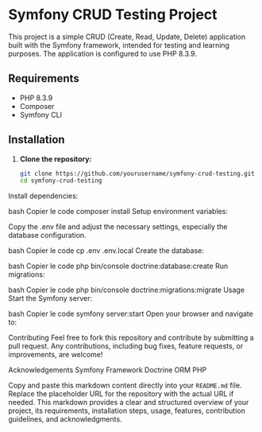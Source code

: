 # Symfony CRUD Testing Project

This project is a simple CRUD (Create, Read, Update, Delete) application built with the Symfony framework, intended for testing and learning purposes. The application is configured to use PHP 8.3.9.

## Requirements

- PHP 8.3.9
- Composer
- Symfony CLI

## Installation

1. **Clone the repository:**

   ```bash
   git clone https://github.com/yourusername/symfony-crud-testing.git
   cd symfony-crud-testing


Install dependencies:

bash
Copier le code
composer install
Setup environment variables:

Copy the .env file and adjust the necessary settings, especially the database configuration.

bash
Copier le code
cp .env .env.local
Create the database:

bash
Copier le code
php bin/console doctrine:database:create
Run migrations:

bash
Copier le code
php bin/console doctrine:migrations:migrate
Usage
Start the Symfony server:

bash
Copier le code
symfony server:start
Open your browser and navigate to:


Contributing
Feel free to fork this repository and contribute by submitting a pull request. Any contributions, including bug fixes, feature requests, or improvements, are welcome!



Acknowledgements
Symfony Framework
Doctrine ORM
PHP


Copy and paste this markdown content directly into your `README.md` file. Replace the placeholder URL for the repository with the actual URL if needed. This markdown provides a clear and structured overview of your project, its requirements, installation steps, usage, features, contribution guidelines, and acknowledgments.
